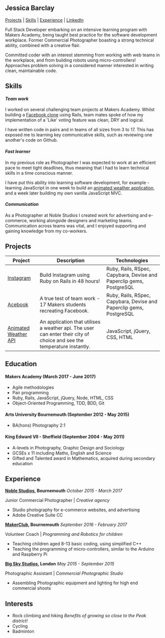 ## Jessica Barclay

[Projects](#projects) | [Skills](#skills) | [Experience](#experience) | [LinkedIn](https://www.linkedin.com/in/jessica-barclay-bab35b10b/)

  Full Stack Developer embarking on an intensive learning program with Makers Academy, being taught best practice for the software development workplace. Former Commercial Photographer boasting a strong technical ability, combined with a creative flair.

  Committed coder with an interest stemming from working with web teams in the workplace, and from building robots using micro-controllers! Approaches problem solving in a considered manner interested in writing clean, maintainable code.


## Skills


#### _Team work_

  I worked on several challenging team projects at Makers Academy. Whilst building a [Facebook clone](https://github.com/JessicaBarclay/Acebook) using Rails, team mates spoke of how my implementation of a 'Like' voting feature was clean, DRY and logical.

  I have written code in pairs and in teams of all sizes from 3 to 17. This has exposed me to learning key communicative skills, such as reviewing one another's code on Github.


#### _Fast learner_

  In my previous role as Photographer I was expected to work at an efficient pace to meet tight deadlines, thus meaning that I had to learn technical skills in a time conscious manner.

I have put this ability into learning software development, for example - learning JavaScript in one week to build an [animated weather application](https://github.com/JessicaBarclay/Thermostat-Javascript), and a week later building my own vanilla JavaScript MVC.

#### _Communication_

  As a Photographer at Noble Studios I created work for advertising and e-commerce, working alongside designers and marketing teams.
  Communication across teams was vital, and I enjoyed supporting and gaining knowledge from my co-workers.


## Projects

| Project   | Description | Technologies |
|---        |---         |---           |
| [Instagram](https://github.com/JessicaBarclay/instagram-challenge) | Build Instagram using Ruby on Rails in 48 hours!  | Ruby, Rails, RSpec, Capybara, Devise and Paperclip gems, PostgreSQL |
|[Acebook](https://github.com/JessicaBarclay/Acebook)| A true test of team work - 17 Makers students recreating Facebook. | Ruby, Rails, RSpec, Capybara, Devise and Paperclip gems, PostgreSQL|
| [Animated Weather API](https://github.com/JessicaBarclay/Thermostat-Javascript) | An application that utilises a weather api. The user can enter their city of choice and see the temperature instantly. | JavaScript, jQuery, CSS, HTML |


## Education

#### Makers Academy (March 2017 - June 2017)

- Agile methodologies
- Pair programming
- Ruby, Rails, JavaScript, jQuery, Node, HTML, CSS
- Object-Oriented Programming, TDD, BDD, Git

#### Arts University Bournemouth (September 2012 - May 2015)

- BA(hons) Photography 2:1

#### King Edward VII - Sheffield (September 2004 - May 2011)

- A-levels in Photography, Graphic Design and Sociology
- GCSEs x 11 including Maths, English and Science
- Gifted and Talented award in Mathematics, acquired during secondary education

## Experience

**[Noble Studios](https://www.noblestudios.co.uk/creative-product/), Bournemouth** _October 2015 - March 2017_

Junior Commercial Photographer | *Creative agency*

- Studio photography for e-commerce websites, and advertising
- Adobe Creative Suite CC


**[MakerClub](https://makerclub.org/), Bournemouth** _September 2016 - February 2017_

Volunteer Coach | *Programming and Robotics for children*

- Teaching children aged 8-13 basic coding, using simplified C++
- Teaching the programming of micro-controllers, similar to the Arduino and Raspberry Pi


**[Big Sky Studios](http://www.bigskylondon.com/), London** _May 2015 - September 2015_

Photographic Assistant | *Commercial Photographic Studio*

- Assembling Photographic equipment and lighting for high end commercial shoots

## Interests

- Rock climbing and hiking _Benefits of growing so close to the Peak district!_
- Cycling
- Badminton
